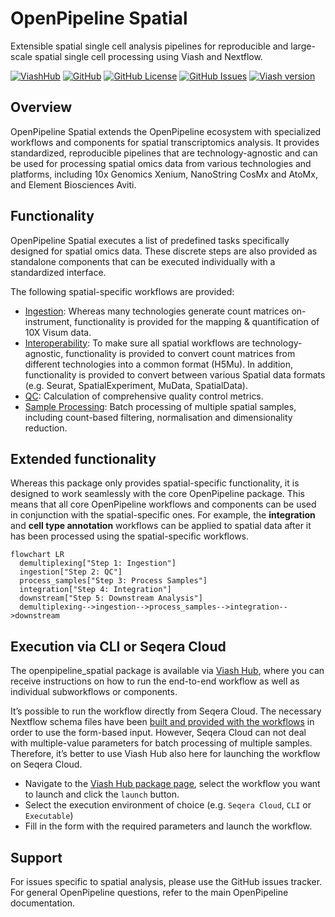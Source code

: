 # OpenPipeline Spatial

Extensible spatial single cell analysis pipelines for reproducible and large-scale spatial single cell processing using Viash and Nextflow.

[![ViashHub](https://img.shields.io/badge/ViashHub-openpipeline-7a4baa.svg)](https://www.viash-hub.com/packages/openpipeline_spatial)
[![GitHub](https://img.shields.io/badge/GitHub-viash--hub%2Fopenpipeline-blue.svg)](https://github.com/openpipelines-bio/openpipeline_spatial)
[![GitHub
License](https://img.shields.io/github/license/openpipelines-bio/openpipeline.svg)](https://github.com/openpipelines-bio/openpipeline_spatial/blob/main/LICENSE)
[![GitHub
Issues](https://img.shields.io/github/issues/openpipelines-bio/openpipeline.svg)](https://github.com/openpipelines-bio/openpipeline_spatial/issues)
[![Viash
version](https://img.shields.io/badge/Viash-v0.9.3-blue.svg)](https://viash.io)

## Overview

OpenPipeline Spatial extends the OpenPipeline ecosystem with specialized workflows and components for spatial transcriptomics analysis. It provides standardized, reproducible pipelines that are technology-agnostic and can be used for processing spatial omics data from various technologies and platforms, including 10x Genomics Xenium, NanoString CosMx and AtoMx, and Element Biosciences Aviti.

## Functionality

OpenPipeline Spatial executes a list of predefined tasks specifically designed for spatial omics data. These discrete steps are also provided as standalone components that can be executed individually with a standardized interface.

The following spatial-specific workflows are provided:

- [Ingestion](https://www.viash-hub.com/packages/openpipeline_spatial/latest/components?search=mapping): Whereas many technologies generate count matrices on-instrument, functionality is provided for the mapping & quantification of 10X Visum data.
- [Interoperability](https://www.viash-hub.com/packages/openpipeline_spatial/latest/components?search=convert): To make sure all spatial workflows are technology-agnostic, functionality is provided to convert count matrices from different technologies into a common format (H5Mu). In addition, functionality is provided to convert between various Spatial data formats (e.g. Seurat, SpatialExperiment, MuData, SpatialData).
- [QC](https://www.viash-hub.com/packages/openpipeline_spatial/latest/components?search=spatial_qc): Calculation of comprehensive quality control metrics.
- [Sample Processing](https://www.viash-hub.com/packages/openpipeline_spatial/latest/components?search=spatial_process_samples): Batch processing of multiple spatial samples, including count-based filtering, normalisation and dimensionality reduction.

## Extended functionality

Whereas this package only provides spatial-specific functionality, it is designed to work seamlessly with the core OpenPipeline package. This means that all core OpenPipeline workflows and components can be used in conjunction with the spatial-specific ones. For example, the **integration** and **cell type annotation** workflows can be applied to spatial data after it has been processed using the spatial-specific workflows.

``` mermaid lang="mermaid"
flowchart LR
  demultiplexing["Step 1: Ingestion"]
  ingestion["Step 2: QC"]
  process_samples["Step 3: Process Samples"]
  integration["Step 4: Integration"]
  downstream["Step 5: Downstream Analysis"]
  demultiplexing-->ingestion-->process_samples-->integration-->downstream
```

## Execution via CLI or Seqera Cloud

The openpipeline_spatial package is available via [Viash
Hub](https://www.viash-hub.com/packages/openpipeline_spatial/latest/), where
you can receive instructions on how to run the end-to-end workflow as
well as individual subworkflows or components.

It’s possible to run the workflow directly from Seqera Cloud. The necessary Nextflow schema files have been [built and provided with the workflows](https://packages.viash-hub.com/vsh/openpipeline_spatial/-/tree/build/main/target/nextflow?ref_type=heads) in order to use the form-based input. However, Seqera Cloud can not deal with multiple-value parameters for batch processing of multiple samples. Therefore, it’s better to use Viash Hub also here for launching the workflow on Seqera Cloud.

* Navigate to the [Viash Hub package page](https://www.viash-hub.com/packages/openpipeline_spatial/latest/), select the workflow you want to launch and click the `launch` button.
* Select the execution environment of choice (e.g. `Seqera Cloud`, `CLI` or `Executable`)
* Fill in the form with the required parameters and launch the workflow.

## Support
For issues specific to spatial analysis, please use the GitHub issues tracker. For general OpenPipeline questions, refer to the main OpenPipeline documentation.